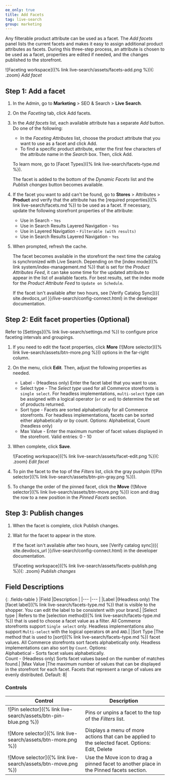 ```yaml
---
ee_only: true
title: Add Facets
tag: live-search
group: marketing
---
```


Any filterable product attribute can be used as a facet. The _Add facets_ panel lists the current facets and makes it easy to assign additional product attributes as facets. During this three-step process, an attribute is chosen to be used as a facet, properties are edited if needed, and the changes published to the storefront.

![Faceting workspace]({% link live-search/assets/facets-add.png %}){: .zoom}
_Add facet_
## Step 1: Add a facet

1. In the Admin, go to **Marketing** > SEO & Search > **Live Search**.
1. On the _Faceting_ tab, click <span class="btn">Add facets</span>.
1. In the _Add facets_ list, each available attribute has a separate _Add_ button. Do one of the following:

     - In the _Faceting Attributes_ list, choose the product attribute that you want to use as a facet and click <span class="btn">Add</span>.
     - To find a specific product attribute, enter the first few characters of the attribute name in the _Search_ box. Then, click <span class="btn">Add</span>.

     To learn more, go to [Facet Types]({% link live-search/facets-type.md %}).

     The facet is added to the bottom of the _Dynamic Facets_ list and the _Publish changes_ button becomes available.

1. If the facet you want to add can't be found, go to **Stores** > Attributes > **Product** and verify that the attribute has the [required properties]({% link live-search/facets.md %}) to be used as a facet. If necessary, update the following storefront properties of the attribute:

     - Use in Search - `Yes`
     - Use in Search Results Layered Navigation - `Yes`
     - Use in Layered Navigation - `Filterable (with results)`
     - Use in Search Results Layered Navigation - `Yes`

1. When prompted, refresh the cache.

   The facet becomes available in the storefront the next time the catalog is synchronized with Live Search. Depending on the [index mode]({% link system/index-management.md %}) that is set for the _Product Attributes Feed_, it can take some time for the updated attribute to appear in the list of available facets. For best results, set the index mode for the _Product Attribute Feed_ to `Update on Schedule`.

   If the facet isn't available after two hours, see [Verify Catalog Sync]({{ site.devdocs_url }}/live-search/config-connect.html) in the developer documentation.

## Step 2: Edit facet properties (Optional)

Refer to [Settings]({% link live-search/settings.md %}) to configure price faceting intervals and groupings.

1. If you need to edit the facet properties, click **More** (![More selector]({% link live-search/assets/btn-more.png %})) options in the far-right column.
1. On the menu, click **Edit**. Then, adjust the following properties as needed.

     - Label - (Headless only) Enter the facet label that you want to use.
     - Select type - The _Select type_ used for all Commerce storefronts is `single select`. For headless implementations, `multi-select` type can be assigned with a logical operator (`or` or `and`) to determine the set of products returned.
     - Sort type - Facets are sorted alphabetically for all Commerce storefronts. For headless implementations, facets can be sorted either alphabetically or by count. Options: Alphabetical, Count (headless only)
     - Max Value - Enter the maximum number of facet values displayed in the storefront. Valid entries: 0 - 10

1. When complete, click **Save**.

   ![Faceting workspace]({% link live-search/assets/facet-edit.png %}){: .zoom}
   _Edit facet_

1. To pin the facet to the top of the _Filters_ list, click the gray pushpin (![Pin selector]({% link live-search/assets/btn-pin-gray.png %})).
1. To change the order of the pinned facet, click the **Move** (![Move selector]({% link live-search/assets/btn-move.png %})) icon and drag the row to a new position in the _Pinned Facets_ section.

## Step 3: Publish changes

1. When the facet is complete, click <span class="btn">Publish changes</span>.
1. Wait for the facet to appear in the store.

   If the facet isn't available after two hours, see [Verify catalog sync]({{ site.devdocs_url }}/live-search/config-connect.html) in the developer documentation.

   ![Faceting workspace]({% link live-search/assets/facets-publish.png %}){: .zoom}
   _Publish changes_

## Field Descriptions

{: .fields-table }
|Field |Description |
|--- |--- |
|Label |(Headless only) The [facet label]({% link live-search/facets-type.md %}) that is visible to the shopper. You can edit the label to be consistent with your brand.|
|Select type | Refers to the [selection method]({% link live-search/facets-type.md %}) that is used to choose a facet value as a filter. All Commerce storefronts support `Single select` only. Headless implementations also support `Multi-select` with the logical operators `OR` and `AND`.|
|Sort Type |The method that is used to [sort]({% link live-search/facets-type.md %}) facet values. All Commerce storefronts sort facets alphabetically only. Headless implementations can also sort by `Count`. Options:<br />Alphabetical - Sorts facet values alphabetically.<br />Count - (Headless only) Sorts facet values based on the number of matches found.|
|Max Value |The maximum number of values that can be displayed in the storefront for each facet. Facets that represent a range of values are evenly distributed. Default: 8|

### Controls

|Control |Description |
|--- |--- |
|![Pin selector]({% link live-search/assets/btn-pin-blue.png %}) |Pins or unpins a facet to the top of the _Filters_ list.|
|![More selector]({% link live-search/assets/btn-more.png %})|Displays a menu of more actions that can be applied to the selected facet. Options: Edit, Delete |
|![Move selector]({% link live-search/assets/btn-move.png %}) |Use the Move icon to drag a pinned facet to another place in the Pinned facets section. |
